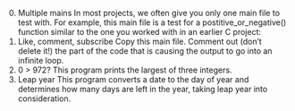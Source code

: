 0. Multiple mains  In most projects, we often give you only one main file to test with. For example, this main file is a test for a postitive_or_negative() function similar to the one you worked with in an earlier C project:
1. Like, comment, subscribe  Copy this main file. Comment out (don’t delete it!) the part of the code that is causing the output to go into an infinite loop.
2. 0 > 972?  This program prints the largest of three integers.
3. Leap year This program converts a date to the day of year and determines how many days are left in the year, taking leap year into consideration.

